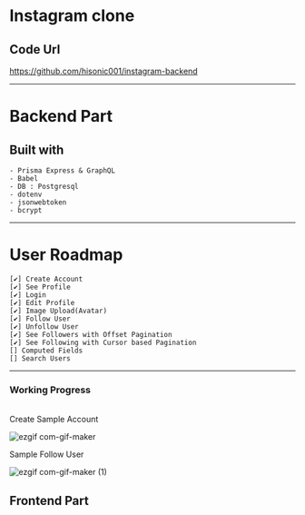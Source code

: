 # Instagram clone

## Code Url

https://github.com/hisonic001/instagram-backend

_________________________________________________________



# Backend Part

## Built with

```
- Prisma Express & GraphQL
- Babel
- DB : Postgresql
- dotenv
- jsonwebtoken
- bcrypt
```
_________________________________________________________


# User Roadmap

```
[✔] Create Account
[✔] See Profile
[✔] Login
[✔] Edit Profile
[✔] Image Upload(Avatar)
[✔] Follow User
[✔] Unfollow User
[✔] See Followers with Offset Pagination
[✔] See Following with Cursor based Pagination
[] Computed Fields
[] Search Users
```

---

### Working Progress
<br>
Create Sample Account

![ezgif com-gif-maker](https://user-images.githubusercontent.com/40854017/137442167-fc150e88-fdc5-4a4d-b779-4f3dbb95a8ae.gif)

Sample Follow User

![ezgif com-gif-maker (1)](https://user-images.githubusercontent.com/40854017/137442140-1289ca4b-c117-47f4-95cf-db887967fc95.gif) 


## **Frontend Part**
